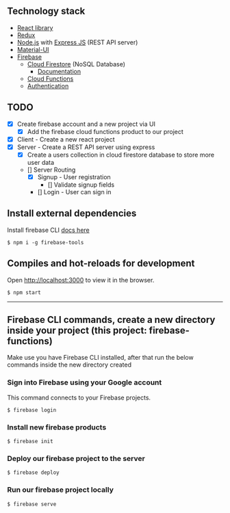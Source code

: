 
## Technology stack
* [React library](https://reactjs.org/)
* [Redux](https://redux.js.org/)
* [Node.js](https://nodejs.org/) with [Express JS](https://expressjs.com/) (REST API server)
* [Material-UI](https://material-ui.com/)
* [Firebase](https://firebase.google.com/)
  * [Cloud Firestore](https://firebase.google.com/products/firestore) (NoSQL Database)
    * [Documentation](https://firebase.google.com/docs/firestore)
  * [Cloud Functions](https://firebase.google.com/products/functions)
  * [Authentication](https://firebase.google.com/products/auth)

## TODO
* [x] Create firebase account and a new project via UI
  * [x] Add the firebase cloud functions product to our project
* [x] Client - Create a new react project
* [x] Server - Create a REST API server using express
  * [x] Create a users collection in cloud firestore database to store more user data
  * [] Server Routing
    * [x] Signup - User registration 
      * [] Validate signup fields
    * [] Login - User can sign in

## Install external dependencies
Install firebase CLI [docs here](https://firebase.google.com/docs/cli)

```
$ npm i -g firebase-tools
```

## Compiles and hot-reloads for development
Open [http://localhost:3000](http://localhost:3000) to view it in the browser.

```
$ npm start
```
___
## Firebase CLI commands, create a new directory inside your project (this project: firebase-functions)
Make use you have Firebase CLI installed, after that run the below commands inside the new directory created

### Sign into Firebase using your Google account
This command connects to your Firebase projects. 

```
$ firebase login
```

### Install new firebase products
```
$ firebase init
```

### Deploy our firebase project to the server
```
$ firebase deploy
```

### Run our firebase project locally
```
$ firebase serve
```



